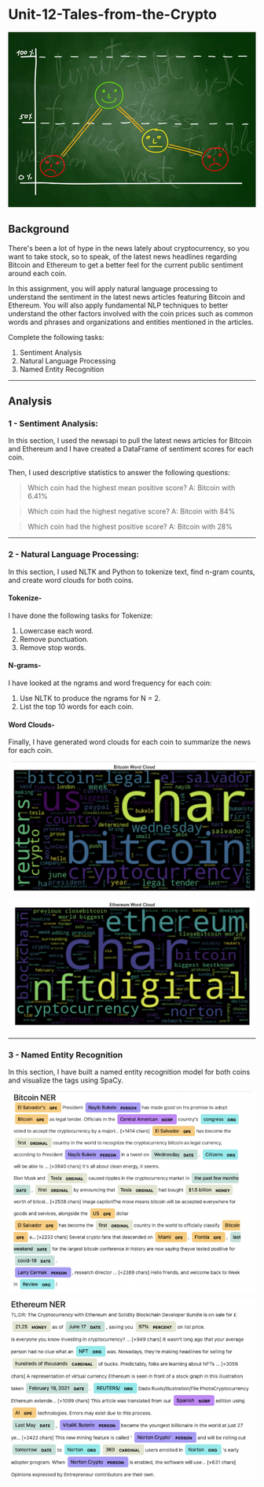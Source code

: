 # Unit-12-Tales-from-the-Crypto

![Stock Sentiment](Images/sentimental.jpeg)

## Background

There's been a lot of hype in the news lately about cryptocurrency, so you want to take stock, so to speak, of the latest news headlines regarding Bitcoin and Ethereum to get a better feel for the current public sentiment around each coin.

In this assignment, you will apply natural language processing to understand the sentiment in the latest news articles featuring Bitcoin and Ethereum. You will also apply fundamental NLP techniques to better understand the other factors involved with the coin prices such as common words and phrases and organizations and entities mentioned in the articles.

Complete the following tasks:

1. Sentiment Analysis
2. Natural Language Processing
3. Named Entity Recognition

---
## Analysis

### 1 - Sentiment Analysis:

In this section, I used the newsapi to pull the latest news articles for Bitcoin and Ethereum and I have created a DataFrame of sentiment scores for each coin.

Then, I used descriptive statistics to answer the following questions:

> Which coin had the highest mean positive score?
A: Bitcoin with 6.41%

> Which coin had the highest negative score?
A: Bitcoin with 84%

> Which coin had the highest positive score?
A: Bitcoin with 28%

---
### 2 - Natural Language Processing:

In this section, I used NLTK and Python to tokenize text, find n-gram counts, and create word clouds for both coins. 

#### Tokenize-

I have done the following tasks for Tokenize:

1. Lowercase each word.
2. Remove punctuation.
3. Remove stop words.

#### N-grams-

I have looked at the ngrams and word frequency for each coin:

1. Use NLTK to produce the ngrams for N = 2.
2. List the top 10 words for each coin.

#### Word Clouds-

Finally, I have generated word clouds for each coin to summarize the news for each coin.

![btc-word-cloud.png](Images/btc-word-cloud.png)

![eth-word-cloud.png](Images/eth-word-cloud.png)

---

### 3 - Named Entity Recognition

In this section, I have built a named entity recognition model for both coins and visualize the tags using SpaCy.

![btc-ner.png](Images/btc-ner.png)

![eth-ner.png](Images/eth-ner.png)
